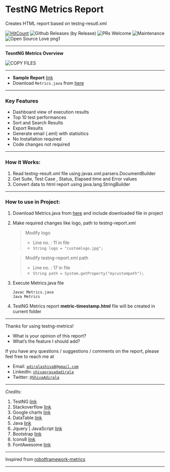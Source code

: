 # TestNG Metrics Report

Creates HTML report based on testng-resutl.xml

[![HitCount](http://hits.dwyl.io/adiralashiva8/testng-metrics.svg)](http://hits.dwyl.io/adiralashiva8/testng-metrics)
![Github Releases (by Release)](https://img.shields.io/github/downloads/adiralashiva8/testng-metrics/v1.0/total.svg)
![PRs Welcome](https://img.shields.io/badge/PRs-welcome-brightgreen.svg?style=flat-square)
![Maintenance](https://img.shields.io/badge/Maintained%3F-yes-green.svg)
![Open Source Love png1](https://badges.frapsoft.com/os/v1/open-source.png?v=103)

---
__TesntNG Metrics Overview__

 ![COPY FILES](https://i.ibb.co/q1TFVhR/testng.gif)

---

  - __Sample Report__ [link](https://testng-metrics.netlify.com/)
  - Download `Metrics.java` from [here](https://github.com/adiralashiva8/testng-metrics/releases/download/v1.0/Metrics.java)

---

### Key Features

 - Dashboard view of execution results
 - Top 10 test performances
 - Sort and Search Results
 - Export Results
 - Generate email (.eml) with statisitics
 - No Installation required
 - Code changes not required

---

### How it Works:

1. Read testng-result.xml file using javax.xml.parsers.DocumentBuilder
2. Get Suite, Test Case , Status, Elapsed time and Error values
3. Convert data to html report using java.lang.StringBuilder

---

### How to use in Project:

1. Download Metrics.java from [here](https://github.com/adiralashiva8/testng-metrics/releases/download/v1.0/Metrics.java) and include downloaded file in project

2. Make required changes like logo, path to testng-report.xml
    > Modify logo
    >  - Line no. : 11 in file
    >  - ```String logo = "customlogo.jpg";```

    > Modify testng-report.xml path
    >  - Line no. : 17 in file
    >  - ```String path = System.getProperty("mycustompath");```

3. Execute Metrics.java file
    ```
    Javac Metrics.java
    Java Metrics
    ```

4. TestNG Metrics report __metric-timestamp.html__ file will be created in current folder

---

Thanks for using testng-metrics!

 - What is your opinion of this report?
 - What’s the feature I should add?

If you have any questions / suggestions / comments on the report, please feel free to reach me at

 - Email: <a href="mailto:adiralashiva8@gmail.com?Subject=Robotframework%20Metrics" target="_blank">`adiralashiva8@gmail.com`</a> 
 - LinkedIn: <a href="https://www.linkedin.com/in/shivaprasadadirala/" target="_blank">`shivaprasadadirala`</a>
 - Twitter: <a href="https://twitter.com/ShivaAdirala" target="_blank">`@ShivaAdirala`</a>

---

*Credits:*

1. TestNG [link](https://testng.org/doc/index.html)
2. Stackoverflow [link](http://stackoverflow.com)
3. Google charts [link](https://developers.google.com/chart/)
4. DataTable [link](https://datatables.net/examples/basic_init/table_sorting.html)
5. Java [link](https://www.java.com)
6. Jquery | JavaScript [link](https://www.jqueryscript.net)
7. Bootstrap [link](http://getbootstrap.com/docs/4.1/examples/dashboard/)
8. Icons8 [link](https://icons8.com/)
9. FontAwesome [link](https://fontawesome.com)

---

Inspired from [robotframework-metrics](https://github.com/adiralashiva8/robotframework-metrics)

---
